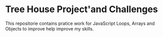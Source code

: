 <h1> Tree House Project'and Challenges </h1>

<p>This repositorie contains pratice work for JavaScript Loops, Arrays and Objects to improve help improve my skills. </p>